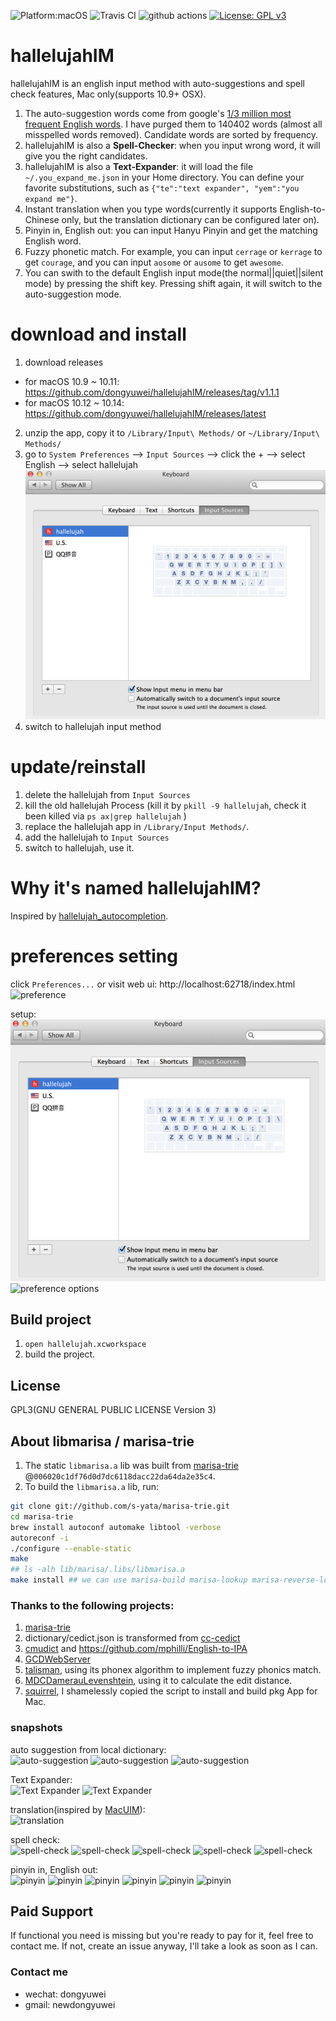 ![Platform:macOS](https://img.shields.io/badge/platform-macOS-lightgrey)
![Travis CI](https://app.travis-ci.com/dongyuwei/hallelujahIM.svg?branch=master)
![github actions](https://github.com/dongyuwei/hallelujahIM/actions/workflows/github-actions-ci.yml/badge.svg)
[![License: GPL v3](https://img.shields.io/badge/License-GPL%20v3-blue.svg)](http://www.gnu.org/licenses/gpl-3.0)

# hallelujahIM

hallelujahIM is an english input method with auto-suggestions and spell check features, Mac only(supports 10.9+ OSX).

1. The auto-suggestion words come from google's [1/3 million most frequent English words](http://norvig.com/ngrams/count_1w.txt). I have purged them to 140402 words (almost all misspelled words removed). Candidate words are sorted by frequency.
2. hallelujahIM is also a **Spell-Checker**: when you input wrong word, it will give you the right candidates.
3. hallelujahIM is also a **Text-Expander**: it will load the file `~/.you_expand_me.json` in your Home directory. You can define your favorite substitutions, such as `{"te":"text expander", "yem":"you expand me"}`.
4. Instant translation when you type words(currently it supports English-to-Chinese only, but the translation dictionary can be configured later on).
5. Pinyin in, English out: you can input Hanyu Pinyin and get the matching English word.
6. Fuzzy phonetic match. For example, you can input `cerrage` or `kerrage` to get `courage`, and you can input `aosome` or `ausome` to get `awesome`.
7. You can swith to the default English input mode(the normal||quiet||silent mode) by pressing the shift key. Pressing shift again, it will switch to the auto-suggestion mode.

# download and install

1. download releases

- for macOS 10.9 ~ 10.11: https://github.com/dongyuwei/hallelujahIM/releases/tag/v1.1.1
- for macOS 10.12 ~ 10.14: https://github.com/dongyuwei/hallelujahIM/releases/latest

2. unzip the app, copy it to `/Library/Input\ Methods/` or `~/Library/Input\ Methods/`
3. go to `System Preferences` --> `Input Sources` --> click the + --> select English --> select hallelujah
   ![setup](https://github.com/dongyuwei/NumberInput_IMKit_Sample/blob/master/object-c/hallelujahIM/snapshots/setup.png?raw=true)
4. switch to hallelujah input method

# update/reinstall

1. delete the hallelujah from `Input Sources`
2. kill the old hallelujah Process (kill it by `pkill -9 hallelujah`, check it been killed via `ps ax|grep hallelujah` )
3. replace the hallelujah app in `/Library/Input Methods/`.
4. add the hallelujah to `Input Sources`
5. switch to hallelujah, use it.

# Why it's named hallelujahIM?

Inspired by [hallelujah_autocompletion](https://daringfireball.net/2006/10/hallelujah_autocompletion).

# preferences setting

click `Preferences...` or visit web ui: http://localhost:62718/index.html
![preference](https://github.com/dongyuwei/hallelujahIM/blob/master/snapshots/preference.png)

setup:<br/>
![setup](https://github.com/dongyuwei/NumberInput_IMKit_Sample/blob/master/object-c/hallelujahIM/snapshots/setup.png?raw=true)
![preference options](https://github.com/dongyuwei/hallelujahIM/blob/master/snapshots/web-preference.png?raw=true)

## Build project

1. `open hallelujah.xcworkspace`
2. build the project.

## License

GPL3(GNU GENERAL PUBLIC LICENSE Version 3)

## About libmarisa / marisa-trie

1. The static `libmarisa.a` lib was built from [marisa-trie](https://github.com/s-yata/marisa-trie) @`006020c1df76d0d7dc6118dacc22da64da2e35c4`.
2. To build the `libmarisa.a` lib, run:

```bash
git clone git://github.com/s-yata/marisa-trie.git
cd marisa-trie
brew install autoconf automake libtool -verbose
autoreconf -i
./configure --enable-static
make
## ls -alh lib/marisa/.libs/libmarisa.a
make install ## we can use marisa-build marisa-lookup marisa-reverse-lookup marisa-common-prefix-search marisa-predictive-search marisa-dump marisa-benchmark cli commands to do some tests and pre-build the trie data.
```

### Thanks to the following projects:

1. [marisa-trie](https://github.com/s-yata/marisa-trie)
2. dictionary/cedict.json is transformed from [cc-cedict](https://cc-cedict.org/wiki/)
3. [cmudict](http://www.speech.cs.cmu.edu/cgi-bin/cmudict) and https://github.com/mphilli/English-to-IPA
4. [GCDWebServer](https://github.com/swisspol/GCDWebServer)
5. [talisman](https://github.com/Yomguithereal/talisman), using its phonex algorithm to implement fuzzy phonics match.
6. [MDCDamerauLevenshtein](https://github.com/modocache/MDCDamerauLevenshtein), using it to calculate the edit distance.
7. [squirrel](https://github.com/rime/squirrel), I shamelessly copied the script to install and build pkg App for Mac.

### snapshots

auto suggestion from local dictionary:<br/>
![auto-suggestion](https://github.com/dongyuwei/hallelujahIM/blob/master/snapshots/suggestions.png)
![auto-suggestion](https://github.com/dongyuwei/hallelujahIM/blob/master/snapshots/suggestions2.png)
![auto-suggestion](https://github.com/dongyuwei/hallelujahIM/blob/master/snapshots/suggestions3.png)

Text Expander: <br/>
![Text Expander](https://github.com/dongyuwei/hallelujahIM/blob/textExpander/snapshots/text_expander1.png)
![Text Expander](https://github.com/dongyuwei/hallelujahIM/blob/textExpander/snapshots/text_expander2.png)

translation(inspired by [MacUIM](https://github.com/uim/uim/wiki/What%27s-uim%3F)):<br/>
![translation](https://github.com/dongyuwei/hallelujahIM/blob/master/snapshots/translation.png)

spell check:<br/>
![spell-check](https://github.com/dongyuwei/hallelujahIM/blob/master/snapshots/check.png)
![spell-check](https://github.com/dongyuwei/hallelujahIM/blob/master/snapshots/check2.png)
![spell-check](https://github.com/dongyuwei/hallelujahIM/blob/master/snapshots/check3.png)
![spell-check](https://github.com/dongyuwei/hallelujahIM/blob/master/snapshots/check4.png)
![spell-check](https://github.com/dongyuwei/hallelujahIM/blob/master/snapshots/check5.png)

pinyin in, English out: <br/>
![pinyin](https://github.com/dongyuwei/hallelujahIM/blob/master/snapshots/gaoji.png)
![pinyin](https://github.com/dongyuwei/hallelujahIM/blob/master/snapshots/binmayong.png)
![pinyin](https://github.com/dongyuwei/hallelujahIM/blob/master/snapshots/kexikehe.png)
![pinyin](https://github.com/dongyuwei/hallelujahIM/blob/master/snapshots/laozi.png)
![pinyin](https://github.com/dongyuwei/hallelujahIM/blob/master/snapshots/roujiamo.png)
![pinyin](https://github.com/dongyuwei/hallelujahIM/blob/master/snapshots/xiangbudao.png)

## Paid Support

If functional you need is missing but you're ready to pay for it, feel free to contact me. If not, create an issue anyway, I'll take a look as soon as I can.



### Contact me

- wechat: dongyuwei
- gmail: newdongyuwei
